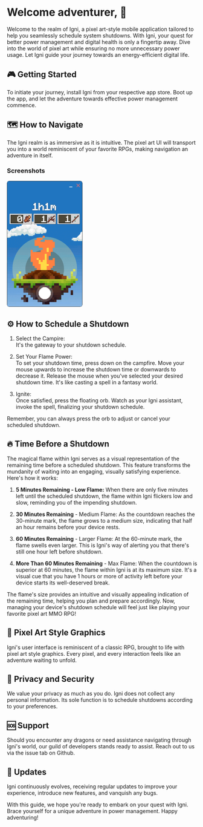 # Welcome adventurer, 🍻

Welcome to the realm of Igni, a pixel art-style mobile application tailored to help you seamlessly schedule system shutdowns. With Igni, your quest for better power management and digital health is only a fingertip away. Dive into the world of pixel art while ensuring no more unnecessary power usage. Let Igni guide your journey towards an energy-efficient digital life.

## 🎮 Getting Started

To initiate your journey, install Igni from your respective app store. Boot up the app, and let the adventure towards effective power management commence.

## 🗺️ How to Navigate

The Igni realm is as immersive as it is intuitive. The pixel art UI will transport you into a world reminiscent of your favorite RPGs, making navigation an adventure in itself.

### Screenshots

<img src="./screenshot.png" width="200px">

## ⚙️ How to Schedule a Shutdown

1. Select the Campire:  
   It's the gateway to your shutdown schedule.

2. Set Your Flame Power:  
   To set your shutdown time, press down on the campfire. Move your mouse upwards to increase the shutdown time or downwards to decrease it. Release the mouse when you've selected your desired shutdown time. It's like casting a spell in a fantasy world.

3. Ignite:  
   Once satisfied, press the floating orb. Watch as your Igni assistant, invoke the spell, finalizing your shutdown schedule.

Remember, you can always press the orb to adjust or cancel your scheduled shutdown.

## 🔥 Time Before a Shutdown

The magical flame within Igni serves as a visual representation of the remaining time before a scheduled shutdown. This feature transforms the mundanity of waiting into an engaging, visually satisfying experience. Here's how it works:

1. **5 Minutes Remaining - Low Flame:** When there are only five minutes left until the scheduled shutdown, the flame within Igni flickers low and slow, reminding you of the impending shutdown.

2. **30 Minutes Remaining** - Medium Flame: As the countdown reaches the 30-minute mark, the flame grows to a medium size, indicating that half an hour remains before your device rests.

3. **60 Minutes Remaining** - Larger Flame: At the 60-minute mark, the flame swells even larger. This is Igni's way of alerting you that there's still one hour left before shutdown.

4. **More Than 60 Minutes Remaining** - Max Flame: When the countdown is superior at 60 minutes, the flame within Igni is at its maximum size. It's a visual cue that you have 1 hours or more of activity left before your device starts its well-deserved break.

The flame's size provides an intuitive and visually appealing indication of the remaining time, helping you plan and prepare accordingly. Now, managing your device's shutdown schedule will feel just like playing your favorite pixel art MMO RPG!

## 🌠 Pixel Art Style Graphics

Igni's user interface is reminiscent of a classic RPG, brought to life with pixel art style graphics. Every pixel, and every interaction feels like an adventure waiting to unfold.

## 🔐 Privacy and Security

We value your privacy as much as you do. Igni does not collect any personal information. Its sole function is to schedule shutdowns according to your preferences.

## 🆘 Support

Should you encounter any dragons or need assistance navigating through Igni's world, our guild of developers stands ready to assist. Reach out to us via the issue tab on Github.

## 🔄 Updates

Igni continuously evolves, receiving regular updates to improve your experience, introduce new features, and vanquish any bugs.

With this guide, we hope you're ready to embark on your quest with Igni. Brace yourself for a unique adventure in power management. Happy adventuring!

